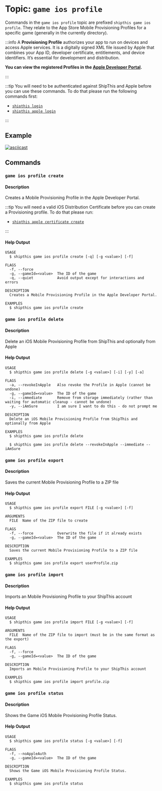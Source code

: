# Topic: `game ios profile`

Commands in the `game ios profile` topic are prefixed `shipthis game ios profile`. They relate to the App Store Mobile Provisioning Profiles for a specific game (generally in the currently directory).

:::info
A **Provisioning Profile** authorizes your app to run on devices and access Apple services. It is a digitally signed XML file issued by Apple that combines your App ID, developer certificate, entitlements, and device identifiers. It’s essential for development and distribution.

**You can view the registered Profiles in the [Apple Developer Portal](https://developer.apple.com/account/resources/profiles/list).**

:::

:::tip
You will need to be authenticated against ShipThis and Apple before you can use
these commands. To do that please run the following commands first:

- [`shipthis login`](/docs/reference/login)
- [`shipthis apple login`](/docs/reference/apple/login)

:::

## Example

[![asciicast](https://asciinema.org/a/1CNdfgPwSmxBVrgqxC9xXLnkm.svg)](https://asciinema.org/a/1CNdfgPwSmxBVrgqxC9xXLnkm#shipthis-col120row32)

## Commands

### `game ios profile create`

#### Description

Creates a Mobile Provisioning Profile in the Apple Developer Portal.

:::tip
You will need a valid iOS Distribution Certificate before you can create a
Provisioning profile. To do that please run:

- [`shipthis apple certificate create`](/docs/reference/apple/certificate#apple-certificate-create)

:::

#### Help Output

```help
USAGE
  $ shipthis game ios profile create [-q] [-g <value>] [-f]

FLAGS
  -f, --force
  -g, --gameId=<value>  The ID of the game
  -q, --quiet           Avoid output except for interactions and errors

DESCRIPTION
  Creates a Mobile Provisioning Profile in the Apple Developer Portal.

EXAMPLES
  $ shipthis game ios profile create
```

### `game ios profile delete`

#### Description

Delete an iOS Mobile Provisioning Profile from ShipThis and optionally from Apple

#### Help Output

```help
USAGE
  $ shipthis game ios profile delete [-g <value>] [-i] [-y] [-a]

FLAGS
  -a, --revokeInApple   Also revoke the Profile in Apple (cannot be undone)
  -g, --gameId=<value>  The ID of the game
  -i, --immediate       Remove from storage immediately (rather than waiting for automatic cleanup - cannot be undone)
  -y, --iAmSure         I am sure I want to do this - do not prompt me

DESCRIPTION
  Delete an iOS Mobile Provisioning Profile from ShipThis and optionally from Apple

EXAMPLES
  $ shipthis game ios profile delete

  $ shipthis game ios profile delete --revokeInApple --immediate --iAmSure
```

### `game ios profile export`

#### Description

Saves the current Mobile Provisioning Profile to a ZIP file

#### Help Output

```help
USAGE
  $ shipthis game ios profile export FILE [-g <value>] [-f]

ARGUMENTS
  FILE  Name of the ZIP file to create

FLAGS
  -f, --force           Overwrite the file if it already exists
  -g, --gameId=<value>  The ID of the game

DESCRIPTION
  Saves the current Mobile Provisioning Profile to a ZIP file

EXAMPLES
  $ shipthis game ios profile export userProfile.zip
```

### `game ios profile import`

#### Description

Imports an Mobile Provisioning Profile to your ShipThis account

#### Help Output

```help
USAGE
  $ shipthis game ios profile import FILE [-g <value>] [-f]

ARGUMENTS
  FILE  Name of the ZIP file to import (must be in the same format as the export)

FLAGS
  -f, --force
  -g, --gameId=<value>  The ID of the game

DESCRIPTION
  Imports an Mobile Provisioning Profile to your ShipThis account

EXAMPLES
  $ shipthis game ios profile import profile.zip
```

### `game ios profile status`

#### Description

Shows the Game iOS Mobile Provisioning Profile Status.

#### Help Output

```help
USAGE
  $ shipthis game ios profile status [-g <value>] [-f]

FLAGS
  -f, --noAppleAuth
  -g, --gameId=<value>  The ID of the game

DESCRIPTION
  Shows the Game iOS Mobile Provisioning Profile Status.

EXAMPLES
  $ shipthis game ios profile status
```

